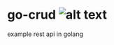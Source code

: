 # go-crud ![alt text][build_status]
example rest api in golang

[build_status]: https://travis-ci.org/supunz/go-crud.svg?branch=master "Travis Build Status"
